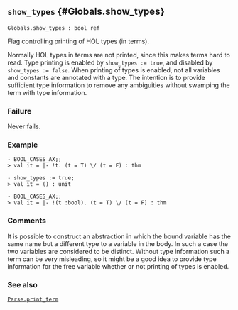 ## `show_types` {#Globals.show_types}


```
Globals.show_types : bool ref
```



Flag controlling printing of HOL types (in terms).


Normally HOL types in terms are not printed, since this makes terms
hard to read. Type printing is enabled by `show_types := true`, and
disabled by `show_types := false`. When printing of types is enabled, not
all variables and constants are annotated with a type. The intention
is to provide sufficient type information to remove any ambiguities
without swamping the term with type information.

### Failure

Never fails.

### Example

    
    - BOOL_CASES_AX;;
    > val it = |- !t. (t = T) \/ (t = F) : thm
    
    - show_types := true;
    > val it = () : unit
    
    - BOOL_CASES_AX;;
    > val it = |- !(t :bool). (t = T) \/ (t = F) : thm
    



### Comments

It is possible to construct an abstraction in which the bound variable
has the same name but a different type to a variable in the body. In
such a case the two variables are considered to be distinct. Without
type information such a term can be very misleading, so it might be a
good idea to provide type information for the free variable whether or
not printing of types is enabled.

### See also

[`Parse.print_term`](#Parse.print_term)

